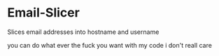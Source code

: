 # Email-Slicer
Slices email addresses into hostname and username

you can do what ever the fuck you want with my code i don't reall care
